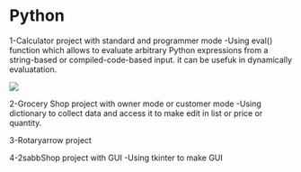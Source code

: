 # Python
1-Calculator project with standard and programmer mode
   -Using eval() function which allows to evaluate arbitrary Python expressions from a string-based or compiled-code-based input. it can be usefuk in dynamically            evaluatation.
   
   ![](https://github.com/Python/Caluculator.gif)
   
2-Grocery Shop project with owner mode or customer mode
   -Using dictionary to collect data and access it to make edit in list or price or quantity.
   
 
3-Rotaryarrow project

4-2sabbShop project with GUI
   -Using tkinter to make GUI 
